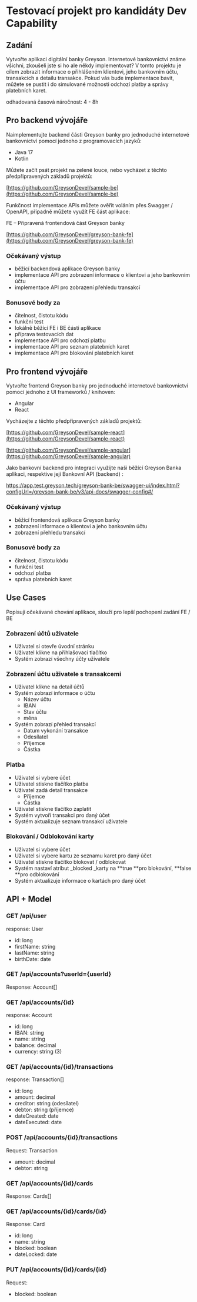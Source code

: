 # Testovací projekt pro kandidáty Dev Capability

## Zadání 

Vytvořte aplikaci digitální banky Greyson. Internetové bankovnictví známe všichni, zkoušeli jste si ho ale někdy implementovat? V tomto projektu je cílem zobrazit informace o přihlášeném klientovi, jeho bankovním účtu, transakcích a detailu transakce. Pokud vás bude implementace bavit, můžete se pustit i do simulované možnosti odchozí platby a správy platebních karet.

odhadovaná časová náročnost: 4 - 8h

## Pro backend vývojáře

Naimplementujte backend části Greyson banky pro jednoduché internetové bankovnictví pomocí jednoho z programovacích jazyků:

* Java 17
* Kotlin

Můžete začít psát projekt na zelené louce, nebo vycházet z těchto předpřipravených základů projektů:

[https://github.com/GreysonDevel/sample-be](https://github.com/GreysonDevel/sample-be)

Funkčnost implementace APIs můžete ověřit voláním přes Swagger / OpenAPI, případně můžete využít FE část aplikace:

FE –  Připravená frontendová část Greyson banky

[https://github.com/GreysonDevel/greyson-bank-fe](https://github.com/GreysonDevel/greyson-bank-fe)

### Očekávaný výstup

* běžící backendová aplikace Greyson banky
* implementace API pro zobrazení informace o klientovi a jeho bankovním účtu
* implementace API pro zobrazení přehledu transakcí

### Bonusové body za

* čitelnost, čistotu kódu
* funkční  test
* lokálně běžící FE i BE části aplikace 
* příprava testovacích dat
* implementace API pro odchozí platbu
* implementace API pro seznam platebních karet
* implementace API pro blokování platebních karet

## Pro frontend vývojáře

Vytvořte frontend Greyson banky pro jednoduché internetové bankovnictví pomocí  jednoho z UI frameworků / knihoven:

* Angular
* React 

Vycházejte z těchto předpřipravených základů projektů:

[https://github.com/GreysonDevel/sample-react](https://github.com/GreysonDevel/sample-react)

[https://github.com/GreysonDevel/sample-angular](https://github.com/GreysonDevel/sample-angular)

Jako bankovní backend pro integraci využijte naši běžící Greyson Banka aplikaci, respektive její Bankovní API (backend) : 

https://app.test.greyson.tech/greyson-bank-be/swagger-ui/index.html?configUrl=/greyson-bank-be/v3/api-docs/swagger-config#/

### Očekávaný výstup

* běžící frontendová aplikace Greyson banky
* zobrazení informace o klientovi a jeho bankovním účtu
* zobrazení přehledu transakcí

### Bonusové body za

* čitelnost, čistotu kódu
* funkční  test
* odchozí platba
* správa platebních karet

## Use Cases

Popisují očekávané chování aplikace, slouží pro lepší pochopení zadání FE / BE

### Zobrazení účtů uživatele

* Uživatel si otevře úvodní stránku
* Uživatel klikne na přihlašovací tlačítko
* Systém zobrazí všechny účty uživatele

### Zobrazení účtu uživatele s transakcemi

* Uživatel klikne na detail účtů
* Systém zobrazí informace o účtu
    * Název účtu
    * IBAN
    * Stav účtu
    * měna
* Systém zobrazí přehled transakcí
    * Datum vykonání transakce
    * Odesílatel
    * Příjemce
    * Částka

### Platba

* Uživatel si vybere účet
* Uživatel stiskne tlačítko platba
* Uživatel zadá detail transakce
    * Příjemce
    * Částka
* Uživatel stiskne tlačítko zaplatit
* Systém vytvoří transakci pro daný účet
* Systém aktualizuje seznam transakcí uživatele

### Blokování / Odblokování karty

* Uživatel si vybere účet
* Uživatel si vybere kartu ze seznamu karet pro daný účet
* Uživatel stiskne tlačítko blokovat / odblokovat
* Systém nastaví atribut _blocked _karty na **true **pro blokování, **false **pro odblokování
* Systém aktualizuje informace o kartách pro daný účet

## API + Model


### GET /api/user

response: User

* id: long
* firstName: string
* lastName: string
* birthDate: date

### GET /api/accounts?userId={userId}

Response: Account[]


### GET /api/accounts/{id}

response: Account

* id: long
* IBAN: string
* name: string
* balance: decimal
* currency: string (3)

### GET /api/accounts/{id}/transactions

response: Transaction[]

* id: long
* amount: decimal
* creditor: string (odesílatel)
* debtor: string (příjemce)
* dateCreated: date
* dateExecuted: date

### POST /api/accounts/{id}/transactions

Request: Transaction

* amount: decimal
* debtor: string

### GET /api/accounts/{id}/cards

Response: Cards[]


### GET /api/accounts/{id}/cards/{id}

Response: Card

* id: long
* name: string
* blocked: boolean
* dateLocked: date


### PUT /api/accounts/{id}/cards/{id}

Request:

* blocked: boolean
